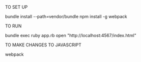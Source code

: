 TO SET UP

bundle install --path=vendor/bundle
npm install -g webpack

TO RUN

bundle exec ruby app.rb
open "http://localhost:4567/index.html"

TO MAKE CHANGES TO JAVASCRIPT

webpack

